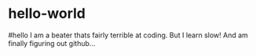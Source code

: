 # hello-world
#hello I am a beater thats fairly terrible at coding.  But I learn slow! And am finally figuring out github...
